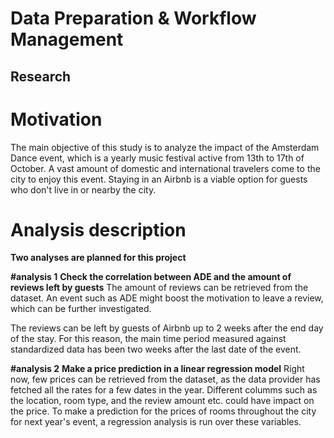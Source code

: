 # Data Preparation & Workflow Management

## Research 

# Motivation
The main objective of this study is to analyze the impact of the Amsterdam Dance event, which is a yearly music festival active from 13th to 17th of October. A vast amount of domestic and international travelers come to the city to enjoy this event. Staying in an Airbnb is a viable option for guests who don't live in or nearby the city.


# Analysis description
**Two analyses are planned for this project**

**#analysis 1**
**Check the correlation between ADE and the amount of reviews left by guests**
The amount of reviews can be retrieved from the dataset. An event such as ADE might boost the motivation to leave a review, which can be further investigated. 

The reviews can be left by guests of Airbnb up to 2 weeks after the end day of the stay. For this reason, the main time period measured against standardized data has been two weeks after the last date of the event.

**#analysis 2**
**Make a price prediction in a linear regression model**
Right now, few prices can be retrieved from the dataset, as the data provider has fetched all the rates for a few dates in the year. Different columms such as the location, room type, and the review amount etc. could have impact on the price. To make a prediction for the prices of rooms throughout the city for next year's event, a regression analysis is run over these variables. 



